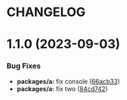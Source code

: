 # CHANGELOG

# 1.1.0 (2023-09-03)


### Bug Fixes

* **packages/a:** fix console ([66acb33](https://github.com/HenryVillavicencio/mono/commit/66acb330afc8d354172e07131079cde515862461))
* **packages/a:** fix two ([84cd742](https://github.com/HenryVillavicencio/mono/commit/84cd7420684380ddbf56dcdc3e0e5e24dbafb0e9))



